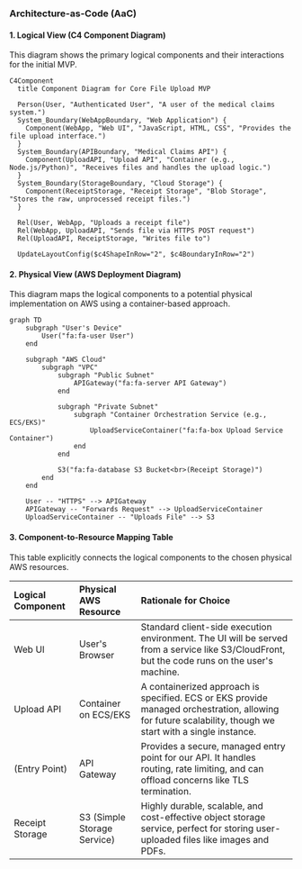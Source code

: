 ### **Architecture-as-Code (AaC)**

#### **1. Logical View (C4 Component Diagram)**

This diagram shows the primary logical components and their interactions for the initial MVP.

```mermaid
C4Component
  title Component Diagram for Core File Upload MVP

  Person(User, "Authenticated User", "A user of the medical claims system.")
  System_Boundary(WebAppBoundary, "Web Application") {
    Component(WebApp, "Web UI", "JavaScript, HTML, CSS", "Provides the file upload interface.")
  }
  System_Boundary(APIBoundary, "Medical Claims API") {
    Component(UploadAPI, "Upload API", "Container (e.g., Node.js/Python)", "Receives files and handles the upload logic.")
  }
  System_Boundary(StorageBoundary, "Cloud Storage") {
    Component(ReceiptStorage, "Receipt Storage", "Blob Storage", "Stores the raw, unprocessed receipt files.")
  }

  Rel(User, WebApp, "Uploads a receipt file")
  Rel(WebApp, UploadAPI, "Sends file via HTTPS POST request")
  Rel(UploadAPI, ReceiptStorage, "Writes file to")

  UpdateLayoutConfig($c4ShapeInRow="2", $c4BoundaryInRow="2")
```

#### **2. Physical View (AWS Deployment Diagram)**

This diagram maps the logical components to a potential physical implementation on AWS using a container-based approach.

```mermaid
graph TD
    subgraph "User's Device"
        User("fa:fa-user User")
    end

    subgraph "AWS Cloud"
        subgraph "VPC"
            subgraph "Public Subnet"
                APIGateway("fa:fa-server API Gateway")
            end

            subgraph "Private Subnet"
                subgraph "Container Orchestration Service (e.g., ECS/EKS)"
                    UploadServiceContainer("fa:fa-box Upload Service Container")
                end
            end

            S3("fa:fa-database S3 Bucket<br>(Receipt Storage)")
        end
    end

    User -- "HTTPS" --> APIGateway
    APIGateway -- "Forwards Request" --> UploadServiceContainer
    UploadServiceContainer -- "Uploads File" --> S3
```

#### **3. Component-to-Resource Mapping Table**

This table explicitly connects the logical components to the chosen physical AWS resources.

| **Logical Component** | **Physical AWS Resource**                                   | **Rationale for Choice**                                                                                                                              |
| :-------------------- | :---------------------------------------------------------- | :---------------------------------------------------------------------------------------------------------------------------------------------------- |
| Web UI                | User's Browser                                              | Standard client-side execution environment. The UI will be served from a service like S3/CloudFront, but the code runs on the user's machine.      |
| Upload API            | Container on ECS/EKS                                        | A containerized approach is specified. ECS or EKS provide managed orchestration, allowing for future scalability, though we start with a single instance. |
| (Entry Point)         | API Gateway                                                 | Provides a secure, managed entry point for our API. It handles routing, rate limiting, and can offload concerns like TLS termination.           |
| Receipt Storage       | S3 (Simple Storage Service)                                 | Highly durable, scalable, and cost-effective object storage service, perfect for storing user-uploaded files like images and PDFs.                   |
